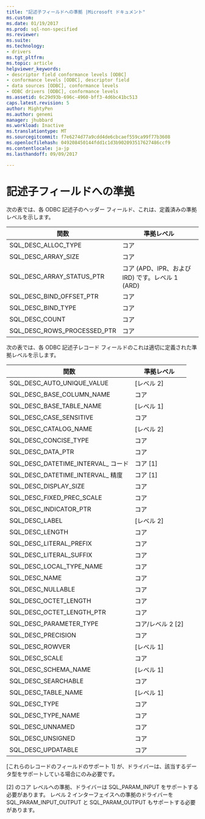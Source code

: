 ```yaml
---
title: "記述子フィールドへの準拠 |Microsoft ドキュメント"
ms.custom: 
ms.date: 01/19/2017
ms.prod: sql-non-specified
ms.reviewer: 
ms.suite: 
ms.technology:
- drivers
ms.tgt_pltfrm: 
ms.topic: article
helpviewer_keywords:
- descriptor field conformance levels [ODBC]
- conformance levels [ODBC], descriptor field
- data sources [ODBC], conformance levels
- ODBC drivers [ODBC], conformance levels
ms.assetid: 6c29d93b-696c-4960-bff3-4d6bc41bc513
caps.latest.revision: 5
author: MightyPen
ms.author: genemi
manager: jhubbard
ms.workload: Inactive
ms.translationtype: MT
ms.sourcegitcommit: f7e6274d77a9cdd4de6cbcaef559ca99f77b3608
ms.openlocfilehash: 049208450144fdd1c1d3b902093517627486ccf9
ms.contentlocale: ja-jp
ms.lasthandoff: 09/09/2017

---
```

# <a name="descriptor-field-conformance"></a>記述子フィールドへの準拠
次の表では、各 ODBC 記述子のヘッダー フィールド、これは、定義済みの準拠レベルを示します。  
  
|関数|準拠レベル|  
|--------------|-----------------------|  
|SQL_DESC_ALLOC_TYPE|コア|  
|SQL_DESC_ARRAY_SIZE|コア|  
|SQL_DESC_ARRAY_STATUS_PTR|コア (APD、IPR、および IRD) です。レベル 1 (ARD)|  
|SQL_DESC_BIND_OFFSET_PTR|コア|  
|SQL_DESC_BIND_TYPE|コア|  
|SQL_DESC_COUNT|コア|  
|SQL_DESC_ROWS_PROCESSED_PTR|コア|  
  
 次の表では、各 ODBC 記述子レコード フィールドのこれは適切に定義された準拠レベルを示します。  
  
|関数|準拠レベル|  
|--------------|-----------------------|  
|SQL_DESC_AUTO_UNIQUE_VALUE|[レベル 2]|  
|SQL_DESC_BASE_COLUMN_NAME|コア|  
|SQL_DESC_BASE_TABLE_NAME|[レベル 1]|  
|SQL_DESC_CASE_SENSITIVE|コア|  
|SQL_DESC_CATALOG_NAME|[レベル 2]|  
|SQL_DESC_CONCISE_TYPE|コア|  
|SQL_DESC_DATA_PTR|コア|  
|SQL_DESC_DATETIME_INTERVAL_ コード|コア [1]|  
|SQL_DESC_DATETIME_INTERVAL_ 精度|コア [1]|  
|SQL_DESC_DISPLAY_SIZE|コア|  
|SQL_DESC_FIXED_PREC_SCALE|コア|  
|SQL_DESC_INDICATOR_PTR|コア|  
|SQL_DESC_LABEL|[レベル 2]|  
|SQL_DESC_LENGTH|コア|  
|SQL_DESC_LITERAL_PREFIX|コア|  
|SQL_DESC_LITERAL_SUFFIX|コア|  
|SQL_DESC_LOCAL_TYPE_NAME|コア|  
|SQL_DESC_NAME|コア|  
|SQL_DESC_NULLABLE|コア|  
|SQL_DESC_OCTET_LENGTH|コア|  
|SQL_DESC_OCTET_LENGTH_PTR|コア|  
|SQL_DESC_PARAMETER_TYPE|コア/レベル 2 [2]|  
|SQL_DESC_PRECISION|コア|  
|SQL_DESC_ROWVER|[レベル 1]|  
|SQL_DESC_SCALE|コア|  
|SQL_DESC_SCHEMA_NAME|[レベル 1]|  
|SQL_DESC_SEARCHABLE|コア|  
|SQL_DESC_TABLE_NAME|[レベル 1]|  
|SQL_DESC_TYPE|コア|  
|SQL_DESC_TYPE_NAME|コア|  
|SQL_DESC_UNNAMED|コア|  
|SQL_DESC_UNSIGNED|コア|  
|SQL_DESC_UPDATABLE|コア|  
  
 [これらのレコードのフィールドのサポート 1] が、ドライバーは、該当するデータ型をサポートしている場合にのみ必要です。  
  
 [2] のコア レベルへの準拠、ドライバーは SQL_PARAM_INPUT をサポートする必要があります。 レベル 2 インターフェイスへの準拠のドライバーを SQL_PARAM_INPUT_OUTPUT と SQL_PARAM_OUTPUT もサポートする必要があります。

